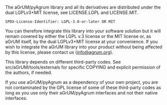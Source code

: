 The aGrUM/pyAgrum library and all its derivatives are distributed under the dual LGPLv3+MIT license, see LICENSE.LGPL and LICENSE.MIT.

`SPDX-License-Identifier: LGPL-3.0-or-later OR MIT`

You can therefore integrate this library into your software solution but it will remain covered by either the LGPL v.3 license or the MIT license or, as aGrUM itself, by the dual LGPLv3+MIT license at your convenience.
If you wish to integrate the aGrUM library into your product without being affected by this license, please contact us (info@agrum.org).

This library depends on different third-party codes. See src/aGrUM/tools/externals for specific COPYING and explicit permission of
the authors, if needed.

If you use aGrUM/pyAgrum as a dependency of your own project, you are not contaminated by the GPL license of some of these third-party
codes as long as you use only their aGrUM/pyAgrum interfaces and not their native interfaces.
